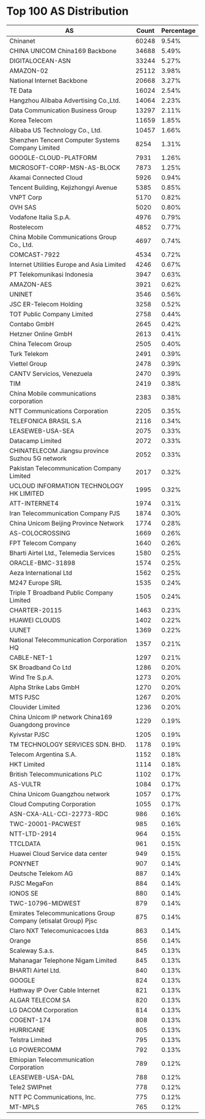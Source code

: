 # Top 100 AS Distribution
| AS | Count | Percentage |
|----|----|----|
| Chinanet | 60248 | 9.54% |
| CHINA UNICOM China169 Backbone | 34688 | 5.49% |
| DIGITALOCEAN-ASN | 33244 | 5.27% |
| AMAZON-02 | 25112 | 3.98% |
| National Internet Backbone | 20668 | 3.27% |
| TE Data | 16024 | 2.54% |
| Hangzhou Alibaba Advertising Co.,Ltd. | 14064 | 2.23% |
| Data Communication Business Group | 13297 | 2.11% |
| Korea Telecom | 11659 | 1.85% |
| Alibaba US Technology Co., Ltd. | 10457 | 1.66% |
| Shenzhen Tencent Computer Systems Company Limited | 8254 | 1.31% |
| GOOGLE-CLOUD-PLATFORM | 7931 | 1.26% |
| MICROSOFT-CORP-MSN-AS-BLOCK | 7873 | 1.25% |
| Akamai Connected Cloud | 5926 | 0.94% |
| Tencent Building, Kejizhongyi Avenue | 5385 | 0.85% |
| VNPT Corp | 5170 | 0.82% |
| OVH SAS | 5020 | 0.80% |
| Vodafone Italia S.p.A. | 4976 | 0.79% |
| Rostelecom | 4852 | 0.77% |
| China Mobile Communications Group Co., Ltd. | 4697 | 0.74% |
| COMCAST-7922 | 4534 | 0.72% |
| Internet Utilities Europe and Asia Limited | 4246 | 0.67% |
| PT Telekomunikasi Indonesia | 3947 | 0.63% |
| AMAZON-AES | 3921 | 0.62% |
| UNINET | 3546 | 0.56% |
| JSC ER-Telecom Holding | 3258 | 0.52% |
| TOT Public Company Limited | 2758 | 0.44% |
| Contabo GmbH | 2645 | 0.42% |
| Hetzner Online GmbH | 2613 | 0.41% |
| China Telecom Group | 2505 | 0.40% |
| Turk Telekom | 2491 | 0.39% |
| Viettel Group | 2478 | 0.39% |
| CANTV Servicios, Venezuela | 2470 | 0.39% |
| TIM | 2419 | 0.38% |
| China Mobile communications corporation | 2383 | 0.38% |
| NTT Communications Corporation | 2205 | 0.35% |
| TELEFONICA BRASIL S.A | 2116 | 0.34% |
| LEASEWEB-USA-SEA | 2075 | 0.33% |
| Datacamp Limited | 2072 | 0.33% |
| CHINATELECOM Jiangsu province Suzhou 5G network | 2052 | 0.33% |
| Pakistan Telecommunication Company Limited | 2017 | 0.32% |
| UCLOUD INFORMATION TECHNOLOGY HK LIMITED | 1995 | 0.32% |
| ATT-INTERNET4 | 1974 | 0.31% |
| Iran Telecommunication Company PJS | 1874 | 0.30% |
| China Unicom Beijing Province Network | 1774 | 0.28% |
| AS-COLOCROSSING | 1669 | 0.26% |
| FPT Telecom Company | 1640 | 0.26% |
| Bharti Airtel Ltd., Telemedia Services | 1580 | 0.25% |
| ORACLE-BMC-31898 | 1574 | 0.25% |
| Aeza International Ltd | 1562 | 0.25% |
| M247 Europe SRL | 1535 | 0.24% |
| Triple T Broadband Public Company Limited | 1505 | 0.24% |
| CHARTER-20115 | 1463 | 0.23% |
| HUAWEI CLOUDS | 1402 | 0.22% |
| UUNET | 1369 | 0.22% |
| National Telecommunication Corporation HQ | 1357 | 0.21% |
| CABLE-NET-1 | 1297 | 0.21% |
| SK Broadband Co Ltd | 1286 | 0.20% |
| Wind Tre S.p.A. | 1273 | 0.20% |
| Alpha Strike Labs GmbH | 1270 | 0.20% |
| MTS PJSC | 1267 | 0.20% |
| Clouvider Limited | 1236 | 0.20% |
| China Unicom IP network China169 Guangdong province | 1229 | 0.19% |
| Kyivstar PJSC | 1205 | 0.19% |
| TM TECHNOLOGY SERVICES SDN. BHD. | 1178 | 0.19% |
| Telecom Argentina S.A. | 1152 | 0.18% |
| HKT Limited | 1114 | 0.18% |
| British Telecommunications PLC | 1102 | 0.17% |
| AS-VULTR | 1084 | 0.17% |
| China Unicom Guangzhou network | 1057 | 0.17% |
| Cloud Computing Corporation | 1055 | 0.17% |
| ASN-CXA-ALL-CCI-22773-RDC | 986 | 0.16% |
| TWC-20001-PACWEST | 985 | 0.16% |
| NTT-LTD-2914 | 964 | 0.15% |
| TTCLDATA | 961 | 0.15% |
| Huawei Cloud Service data center | 949 | 0.15% |
| PONYNET | 907 | 0.14% |
| Deutsche Telekom AG | 887 | 0.14% |
| PJSC MegaFon | 884 | 0.14% |
| IONOS SE | 880 | 0.14% |
| TWC-10796-MIDWEST | 879 | 0.14% |
| Emirates Telecommunications Group Company (etisalat Group) Pjsc | 875 | 0.14% |
| Claro NXT Telecomunicacoes Ltda | 863 | 0.14% |
| Orange | 856 | 0.14% |
| Scaleway S.a.s. | 845 | 0.13% |
| Mahanagar Telephone Nigam Limited | 845 | 0.13% |
| BHARTI Airtel Ltd. | 840 | 0.13% |
| GOOGLE | 824 | 0.13% |
| Hathway IP Over Cable Internet | 821 | 0.13% |
| ALGAR TELECOM SA | 820 | 0.13% |
| LG DACOM Corporation | 814 | 0.13% |
| COGENT-174 | 808 | 0.13% |
| HURRICANE | 805 | 0.13% |
| Telstra Limited | 795 | 0.13% |
| LG POWERCOMM | 792 | 0.13% |
| Ethiopian Telecommunication Corporation | 789 | 0.12% |
| LEASEWEB-USA-DAL | 788 | 0.12% |
| Tele2 SWIPnet | 778 | 0.12% |
| NTT PC Communications, Inc. | 775 | 0.12% |
| MT-MPLS | 765 | 0.12% |
